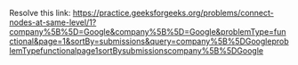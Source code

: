 Resolve this link: https://practice.geeksforgeeks.org/problems/connect-nodes-at-same-level/1?company%5B%5D=Google&company%5B%5D=Google&problemType=functional&page=1&sortBy=submissions&query=company%5B%5DGoogleproblemTypefunctionalpage1sortBysubmissionscompany%5B%5DGoogle